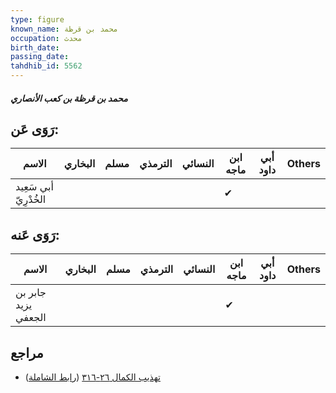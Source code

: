 ```yaml
---
type: figure
known_name: محمد بن قرظة
occupation: محدث
birth_date:
passing_date:
tahdhib_id: 5562
---
```

##### محمد بن قرظة بن كعب الأنصاري

## رَوَى عَن:
| الاسم                 | البخاري | مسلم | الترمذي | النسائي | ابن ماجه | أبي داود | Others |
| --------------------- | ------- | ---- | ------- | ------- | -------- | -------- | ------ |
| أبي سَعِيد الخُدْرِيّ |         |      |         |         | ✔        |          |        |
## رَوَى عَنه:
| الاسم               | البخاري | مسلم | الترمذي | النسائي | ابن ماجه | أبي داود | Others |
| ------------------- | ------- | ---- | ------- | ------- | -------- | -------- | ------ |
| جابر بن يزيد الجعفي |         |      |         |         | ✔        |          |        |
## مراجع
- [تهذيب الكمال ٢٦-٣١٦](obsidian://open?vault=Tahdhib-al-Kamal&file=Figures/٥٥٦٢-محمد%20بن%20قرظة%20بن%20كعب%20الأنصاري) ([رابط الشاملة](https://shamela.ws/book/3722/14064))